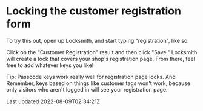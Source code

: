 # Locking the customer registration form

To try this out, open up Locksmith, and start typing "registration", like so:

Click on the "Customer Registration" result and then click "Save." Locksmith will create a lock that covers your shop's registration page. From there, feel free to add whatever keys you like!

Tip: Passcode keys work really well for registration page locks. And Remember, keys based on things like customer tags won't work, because only visitors who aren't logged in will see your registration page.

Last updated 2022-08-09T02:34:21Z